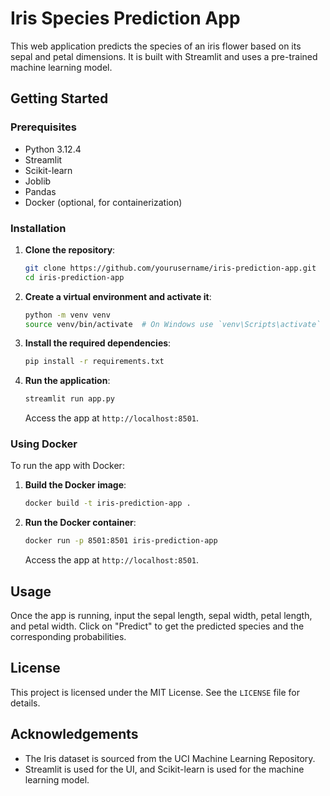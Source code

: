 # Iris Species Prediction App

This web application predicts the species of an iris flower based on its sepal and petal dimensions. It is built with Streamlit and uses a pre-trained machine learning model.

## Getting Started

### Prerequisites

- Python 3.12.4
- Streamlit
- Scikit-learn
- Joblib
- Pandas
- Docker (optional, for containerization)

### Installation

1. **Clone the repository**:

   ```bash
   git clone https://github.com/yourusername/iris-prediction-app.git
   cd iris-prediction-app
   ```

2. **Create a virtual environment and activate it**:

   ```bash
   python -m venv venv
   source venv/bin/activate  # On Windows use `venv\Scripts\activate`
   ```

3. **Install the required dependencies**:

   ```bash
   pip install -r requirements.txt
   ```

4. **Run the application**:

   ```bash
   streamlit run app.py
   ```

   Access the app at `http://localhost:8501`.

### Using Docker

To run the app with Docker:

1. **Build the Docker image**:

   ```bash
   docker build -t iris-prediction-app .
   ```

2. **Run the Docker container**:

   ```bash
   docker run -p 8501:8501 iris-prediction-app
   ```

   Access the app at `http://localhost:8501`.

## Usage

Once the app is running, input the sepal length, sepal width, petal length, and petal width. Click on "Predict" to get the predicted species and the corresponding probabilities.

## License

This project is licensed under the MIT License. See the `LICENSE` file for details.

## Acknowledgements

- The Iris dataset is sourced from the UCI Machine Learning Repository.
- Streamlit is used for the UI, and Scikit-learn is used for the machine learning model.